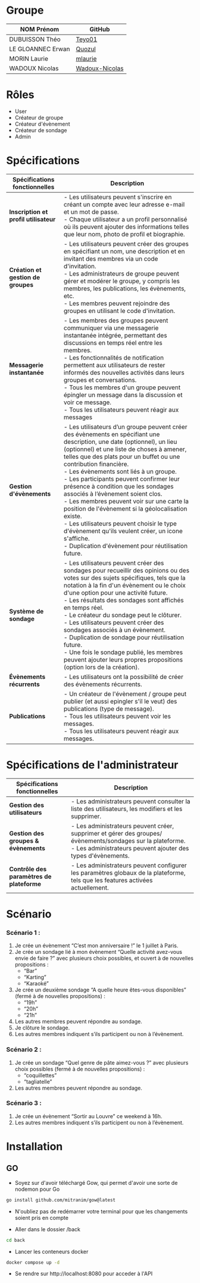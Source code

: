 # Groupe

| NOM Prénom      | GitHub          |
|-----------------|-----------------|
| DUBUISSON Théo  | [Teyo01](https://github.com/Teyo01) |
| LE GLOANNEC Erwan | [Quozul](https://github.com/Quozul) |
| MORIN Laurie    | [mlaurie](https://github.com/mlaurie) |
| WADOUX Nicolas  | [Wadoux-Nicolas](https://github.com/Wadoux-Nicolas) |

# Rôles

- User
- Créateur de groupe
- Créateur d'évènement
- Créateur de sondage
- Admin

# Spécifications

| Spécifications fonctionnelles        | Description                                                                                                                                                                                                                                                                                                                                                                                                                                                                                                                                                                                                                                                                       |
|--------------------------------------|-----------------------------------------------------------------------------------------------------------------------------------------------------------------------------------------------------------------------------------------------------------------------------------------------------------------------------------------------------------------------------------------------------------------------------------------------------------------------------------------------------------------------------------------------------------------------------------------------------------------------------------------------------------------------------------|
| **Inscription et profil utilisateur** | - Les utilisateurs peuvent s'inscrire en créant un compte avec leur adresse e-mail et un mot de passe. <br>- Chaque utilisateur a un profil personnalisé où ils peuvent ajouter des informations telles que leur nom, photo de profil et biographie.                                                                                                                                                                                                                                                                                                                                                                                                                              |
| **Création et gestion de groupes**   | - Les utilisateurs peuvent créer des groupes en spécifiant un nom, une description et en invitant des membres via un code d'invitation. <br>- Les administrateurs de groupe peuvent gérer et modérer le groupe, y compris les membres, les publications, les évènements, etc. <br>- Les membres peuvent rejoindre des groupes en utilisant le code d'invitation.                                                                                                                                                                                                                                                                                                                  |
| **Messagerie instantanée**           | - Les membres des groupes peuvent communiquer via une messagerie instantanée intégrée, permettant des discussions en temps réel entre les membres. <br>- Les fonctionnalités de notification permettent aux utilisateurs de rester informés des nouvelles activités dans leurs groupes et conversations. <br>- Tous les membres d'un groupe peuvent épingler un message dans la discussion et voir ce message. <br> - Tous les utilisateurs peuvent réagir aux messages                                                                                                                                                                                                           |
| **Gestion d'évènements**             | - Les utilisateurs d’un groupe peuvent créer des évènements en spécifiant une description, une date (optionnel), un lieu (optionnel) et une liste de choses à amener, telles que des plats pour un buffet ou une contribution financière. <br>- Les évènements sont liés à un groupe. <br>- Les participants peuvent confirmer leur présence à condition que les sondages associés à l’évènement soient clos. <br> - Les membres peuvent voir sur une carte la position de l'évènement si la géolocalisation existe. <br>- Les utilisateurs peuvent choisir le type d'évènement qu'ils veulent créer, un icone s'affiche.<br>- Duplication d'évènement pour réutilisation future. |
| **Système de sondage**               | - Les utilisateurs peuvent créer des sondages pour recueillir des opinions ou des votes sur des sujets spécifiques, tels que la notation à la fin d'un évènement ou le choix d'une option pour une activité future. <br>- Les résultats des sondages sont affichés en temps réel. <br>- Le créateur du sondage peut le clôturer. <br>- Les utilisateurs peuvent créer des sondages associés à un évènement. <br>- Duplication de sondage pour réutilisation future. <br>- Une fois le sondage publié, les membres peuvent ajouter leurs propres propositions (option lors de la création).                                                                                        |
| **Évènements récurrents** | - Les utilisateurs ont la possibilité de créer des évènements récurrents.                                                                                                                                                                                                                                                                                                                                                                                                                                                                                                                                                                                                         |
| **Publications**                     | - Un créateur de l'évènement / groupe peut publier (et aussi epingler s'il le veut) des publications (type de message). <br> - Tous les utilisateurs peuvent voir les messages. <br> - Tous les utilisateurs peuvent réagir aux messages.                                                                                                                                                                                                                                                                                                                                                                                                                                         | 

# Spécifications de l'administrateur

| Spécifications fonctionnelles             | Description                                                                                                                    |
|-------------------------------------------|--------------------------------------------------------------------------------------------------------------------------------|
| **Gestion des utilisateurs**              | - Les administrateurs peuvent consulter la liste des utilisateurs, les modifiers et les supprimer.                             |
| **Gestion des groupes & évènements**      | - Les administrateurs peuvent créer, supprimer et gérer des groupes/évènements/sondages sur la plateforme.<br> - Les administrateurs peuvent ajouter des types d'évènements.                     |
| **Contrôle des paramètres de plateforme** | - Les administrateurs peuvent configurer les paramètres globaux de la plateforme, tels que les features activées actuellement. |

# Scénario
### Scénario 1 :

1. Je crée un évènement “C’est mon anniversaire !” le 1 juillet à Paris.
2. Je crée un sondage lié à mon évènement “Quelle activité avez-vous envie de faire ?” avec plusieurs choix possibles, et ouvert à de nouvelles propositions :
    - “Bar”
    - “Karting”
    - “Karaoké”
3. Je crée un deuxième sondage “A quelle heure êtes-vous disponibles” (fermé à de nouvelles propositions) :
    - “19h”
    - “20h”
    - “21h”
4. Les autres membres peuvent répondre au sondage.
5. Je clôture le sondage.
6. Les autres membres indiquent s’ils participent ou non à l’évènement.

### Scénario 2 :

1. Je crée un sondage “Quel genre de pâte aimez-vous ?” avec plusieurs choix possibles (fermé à de nouvelles propositions) :
    - “coquillettes”
    - “tagliatelle”
2. Les autres membres peuvent répondre au sondage.

### Scénario 3 :

1. Je crée un évènement “Sortir au Louvre” ce weekend à 16h.
2. Les autres membres indiquent s’ils participent ou non à l’évènement.


# Installation

## GO

- Soyez sur d'avoir téléchargé Gow, qui permet d'avoir une sorte de nodemon pour Go
```bash
go install github.com/mitranim/gow@latest
```
- N'oubliez pas de redémarrer votre terminal pour que les changements soient pris en compte

- Aller dans le dossier /back
```bash
cd back
```

- Lancer les conteneurs docker
```bash
docker compose up -d
```

- Se rendre sur http://localhost:8080 pour acceder à l'API